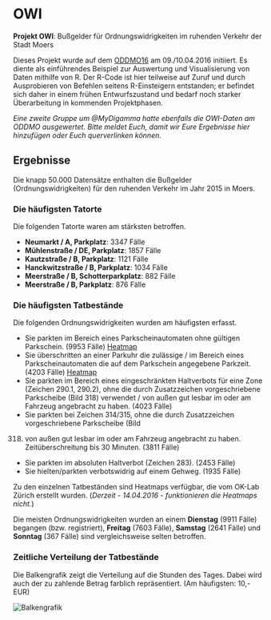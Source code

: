 # OWI

**Projekt OWI**: Bußgelder für Ordnungswidrigkeiten im ruhenden Verkehr der Stadt Moers

Dieses Projekt wurde auf dem [ODDMO16](http://hackday.moers.de/ "Open Data-Hackday") am 09./10.04.2016 initiiert. Es diente als einführendes Beispiel zur Auswertung und Visualisierung von Daten mithilfe von R. Der R-Code ist hier teilweise auf Zuruf und durch Ausprobieren von Befehlen seitens R-Einsteigern entstanden; er befindet sich daher in einem frühen Entwurfszustand und bedarf noch starker Überarbeitung in kommenden Projektphasen.

*Eine zweite Gruppe um @MyDigamma hatte ebenfalls die OWI-Daten am ODDMO ausgewertet. Bitte meldet Euch, damit wir Eure Ergebnisse hier hinzufügen oder Euch querverlinken können.*

## Ergebnisse
Die knapp 50.000 Datensätze enthalten die Bußgelder (Ordnungswidrigkeiten) für den ruhenden Verkehr im Jahr 2015 in Moers.

### Die häufigsten Tatorte
Die folgenden Tatorte waren am stärksten betroffen.

* **Neumarkt / A, Parkplatz**: 3347 Fälle
* **Mühlenstraße / DE, Parkplatz**: 1857 Fälle
* **Kautzstraße / B, Parkplatz**: 1121 Fälle
* **Hanckwitzstraße / B, Parkplatz**: 1034 Fälle
* **Meerstraße / B, Schotterparkplatz**:  882 Fälle
* **Meerstraße / B, Parkplatz**:  876 Fälle

### Die häufigsten Tatbestände
Die folgenden Ordnungswidrigkeiten wurden am häufigsten erfasst.

* Sie parkten im Bereich eines Parkscheinautomaten ohne gültigen Parkschein. (9953 Fälle) [Heatmap](http://geojson.ft0.ch/heat/#http://w-moers.ft0.ch/q/bussgeld/%20/tatbestand=113140 "Heatmap (auf OpenStreetMap)")
* Sie überschritten an einer Parkuhr die zulässige / im Bereich eines Parkscheinautomaten die auf dem Parkschein angegebene Parkzeit. (4203 Fälle) [Heatmap](http://geojson.ft0.ch/heat/#http://w-moers.ft0.ch/q/bussgeld/%20/tatbestand=113120 "Heatmap (auf OpenStreetMap)")
* Sie parkten im Bereich eines eingeschränkten Haltverbots für eine Zone (Zeichen 290.1, 290.2), ohne die durch Zusatzzeichen vorgeschriebene Parkscheibe (Bild 318) verwendet / von außen gut lesbar im oder am
Fahrzeug angebracht zu haben. (4023 Fälle) 
* Sie parkten bei Zeichen 314/315, ohne die durch Zusatzzeichen vorgeschriebene Parkscheibe (Bild
318) von außen gut lesbar im oder am Fahrzeug angebracht zu haben. Zeitüberschreitung bis 30 Minuten. (3811 Fälle)
* Sie parkten im absoluten Haltverbot (Zeichen 283). (2453 Fälle) 
* Sie hielten/parkten verbotswidrig auf einem Gehweg. (1935 Fälle)

Zu den einzelnen Tatbeständen sind Heatmaps verfügbar, die vom OK-Lab Zürich erstellt wurden. (*Derzeit - 14.04.2016 - funktionieren die Heatmaps nicht.*)

Die meisten Ordnungswidrigkeiten wurden an einem **Dienstag** (9911 Fälle) begangen (bzw. registriert), **Freitag** (7603 Fälle), **Samstag** (2641 Fälle) und **Sonntag** (367 Fälle) sind vergleichsweise selten betroffen.

### Zeitliche Verteilung der Tatbestände 

Die Balkengrafik zeigt die Verteilung auf die Stunden des Tages. Dabei wird auch der zu zahlende Betrag farblich repräsentiert. (Am häufigsten: 10,- EUR) 

![Balkengrafik](http://test.de/i.png)